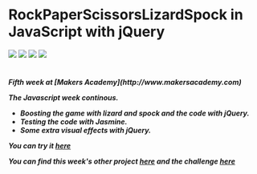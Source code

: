 RockPaperScissorsLizardSpock in JavaScript with jQuery
========================================================
<div>
<img src = https://img.shields.io/badge/%20-GitHub-orange.svg>
<img src = https://img.shields.io/badge/%20-Javascript-FF3399.svg>
<img src = https://img.shields.io/badge/%20-Jasmine-666699.svg>
<img src = https://img.shields.io/badge/%20-jQuery-006699.svg>
</div>
<br>

<h5> Fifth week at [Makers Academy](http://www.makersacademy.com) 

The Javascript week continous.
  - Boosting the game with lizard and spock and the code with jQuery.
  - Testing the code with Jasmine.
  - Some extra visual effects with jQuery.
  

You can try it [here](http://rock-paper-spock.herokuapp.com)

You can find this week's other project [here](https://github.com/Tr1ckX/RPS_Javascript_Week-5) and the challenge [here](https://github.com/Tr1ckX/Bowling_Score_Week-5)
